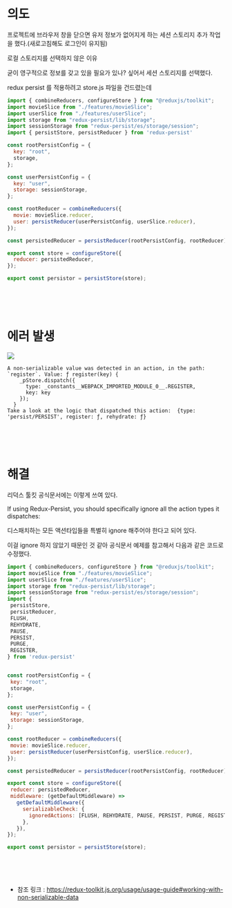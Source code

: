  # 의도


프로젝트에 브라우저 창을 닫으면 유저 정보가 없어지게 하는 세션 스토리지 추가 작업을 했다.(새로고침해도 로그인이 유지됨)

로컬 스토리지를 선택하지 않은 이유

굳이 영구적으로 정보를 갖고 있을 필요가 있나? 싶어서 세션 스토리지를 선택했다.

redux persist 를 적용하려고 store.js 파일을 건드렸는데

```js
import { combineReducers, configureStore } from "@reduxjs/toolkit";
import movieSlice from "./features/movieSlice";
import userSlice from "./features/userSlice";
import storage from "redux-persist/lib/storage";
import sessionStorage from "redux-persist/es/storage/session";
import { persistStore, persistReducer } from 'redux-persist'

const rootPersistConfig = {
  key: "root",
  storage,
};

const userPersistConfig = {
  key: "user",
  storage: sessionStorage,
};

const rootReducer = combineReducers({
  movie: movieSlice.reducer,
  user: persistReducer(userPersistConfig, userSlice.reducer),
});

const persistedReducer = persistReducer(rootPersistConfig, rootReducer);

export const store = configureStore({
  reducer: persistedReducer,
});

export const persistor = persistStore(store);
```
</br></br></br>

# 에러 발생
<img src="https://img1.daumcdn.net/thumb/R1280x0/?scode=mtistory2&fname=https%3A%2F%2Fblog.kakaocdn.net%2Fdn%2Fb9dOy6%2FbtrWbVpd34f%2Fmv8155MxElonAZPMmboomK%2Fimg.png">

```
A non-serializable value was detected in an action, in the path: `register`. Value: ƒ register(key) {
    _pStore.dispatch({
      type: _constants__WEBPACK_IMPORTED_MODULE_0__.REGISTER,
      key: key
    });
  } 
Take a look at the logic that dispatched this action:  {type: 'persist/PERSIST', register: ƒ, rehydrate: ƒ}
```

</br></br></br>

# 해결

리덕스 툴킷 공식문서에는 이렇게 쓰여 있다.

If using Redux-Persist, you should specifically ignore all the action types it dispatches:
 

디스패치하는 모든 액션타입들을 특별히 ignore 해주어야 한다고 되어 있다.

이걸 ignore 하지 않았기 때문인 것 같아 공식문서 예제를 참고해서 다음과 같은 코드로 수정했다.

 ```js
 import { combineReducers, configureStore } from "@reduxjs/toolkit";
import movieSlice from "./features/movieSlice";
import userSlice from "./features/userSlice";
import storage from "redux-persist/lib/storage";
import sessionStorage from "redux-persist/es/storage/session";
import {
  persistStore,
  persistReducer,
  FLUSH,
  REHYDRATE,
  PAUSE,
  PERSIST,
  PURGE,
  REGISTER,
} from 'redux-persist'


const rootPersistConfig = {
  key: "root",
  storage,
};

const userPersistConfig = {
  key: "user",
  storage: sessionStorage,
};

const rootReducer = combineReducers({
  movie: movieSlice.reducer,
  user: persistReducer(userPersistConfig, userSlice.reducer),
});

const persistedReducer = persistReducer(rootPersistConfig, rootReducer);

export const store = configureStore({
  reducer: persistedReducer,
  middleware: (getDefaultMiddleware) =>
    getDefaultMiddleware({
      serializableCheck: {
        ignoredActions: [FLUSH, REHYDRATE, PAUSE, PERSIST, PURGE, REGISTER],
      },
    }),
});

export const persistor = persistStore(store);
 ```


</br></br></br>

 - 참조 링크 : https://redux-toolkit.js.org/usage/usage-guide#working-with-non-serializable-data
